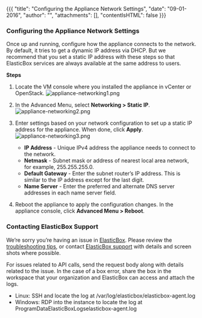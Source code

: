{{{
"title": "Configuring the Appliance Network Settings",
"date": "09-01-2016",
"author": "",
"attachments": [],
"contentIsHTML": false
}}}

### Configuring the Appliance Network Settings
Once up and running, configure how the appliance connects to the network. By default, it tries to get a dynamic IP address via DHCP. But we recommend that you set a static IP address with these steps so that ElasticBox services are always available at the same address to users.

**Steps**
1. Locate the VM console where you installed the appliance in vCenter or OpenStack.
   ![appliance-networking1.png](../images/ElasticBox/appliance-networking1.png)

2. In the Advanced Menu, select **Networking > Static IP**.
   ![appliance-networking2.png](../images/ElasticBox/appliance-networking2.png)

3. Enter settings based on your network configuration to set up a static IP address for the appliance. When done, click **Apply**.
   ![appliance-networking3.png](../images/ElasticBox/appliance-networking3.png)

   * **IP Address** - Unique IPv4 address the appliance needs to connect to the network.
   * **Netmask** - Subnet mask or address of nearest local area network, for example, 255.255.255.0.
   * **Default Gateway** - Enter the subnet router’s IP address. This is similar to the IP address except for the last digit.
   * **Name Server** -  Enter the preferred and alternate DNS server addresses in each name server field.

4. Reboot the appliance to apply the configuration changes. In the appliance console, click **Advanced Menu > Reboot**.

### Contacting ElasticBox Support
We’re sorry you’re having an issue in [ElasticBox](https://www.ctl.io/elasticbox/). Please review the [troubleshooting tips](./troubleshooting-tips.md), or contact [ElasticBox support](mailto:support@elasticbox.com) with details and screen shots where possible.

For issues related to API calls, send the request body along with details related to the issue. In the case of a box error, share the box in the workspace that your organization and ElasticBox can access and attach the logs.
* Linux: SSH and locate the log at /var/log/elasticbox/elasticbox-agent.log
* Windows: RDP into the instance to locate the log at ProgramDataElasticBoxLogselasticbox-agent.log

